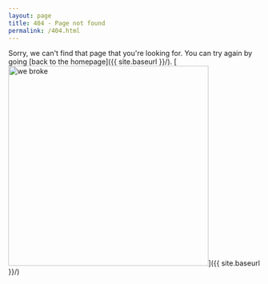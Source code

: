 ```yaml
---
layout: page
title: 404 - Page not found
permalink: /404.html
---
```


Sorry, we can't find that page that you're looking for. You can try again by going [back to the homepage]({{ site.baseurl }}/).
[<img src="{{ site.baseurl }}/images/404.jpg" alt="we broke" style="width: 400px;"/>]({{ site.baseurl }}/) 
